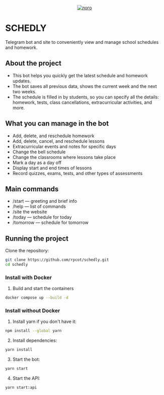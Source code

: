 <p align="center">
  <a href="https://schedule.rpcot.ru/info"><img src="https://api.rpcot.ru/images/rasp-logo" alt="лого" /></a>
</p>

# SCHEDLY

Telegram bot and site to conveniently view and manage school schedules and homework.

## About the project

- This bot helps you quickly get the latest schedule and homework updates.
- The bot saves all previous data, shows the current week and the next two weeks.
- The schedule is filled in by students, so you can specify all the details: homework, tests, class cancellations, extracurricular activities, and more.

## What you can manage in the bot

- Add, delete, and reschedule homework  
- Add, delete, cancel, and reschedule lessons  
- Extracurricular events and notes for specific days  
- Change the bell schedule  
- Change the classrooms where lessons take place  
- Mark a day as a day off  
- Display start and end times of lessons  
- Record quizzes, exams, tests, and other types of assessments

## Main commands

- /start — greeting and brief info  
- /help — list of commands  
- /site the website  
- /today — schedule for today  
- /tomorrow — schedule for tomorrow

## Running the project

Clone the repository:  
```bash
git clone https://github.com/rpcot/schedly.git
cd schedly
```

### Install with Docker
1. Build and start the containers
```bash
docker compose up --build -d
```

### Install without Docker
1. Install yarn if you don't have it:
```bash
npm install --global yarn
```

2. Install dependencies:
```bash
yarn install
```

3. Start the bot:
```bash
yarn start
```

4. Start the API:
```bash
yarn start:api
```